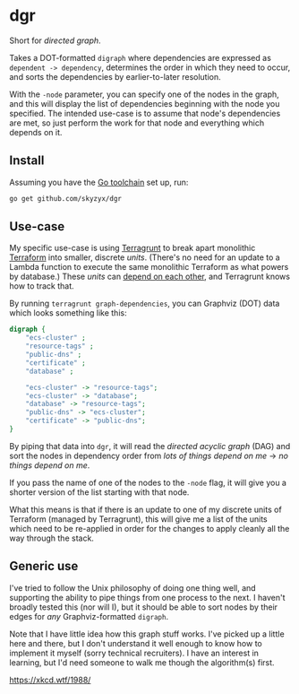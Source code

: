 # dgr

Short for _directed graph_.

Takes a DOT-formatted `digraph` where dependencies are expressed as `dependent -> dependency`, determines the order in which they need to occur, and sorts the dependencies by earlier-to-later resolution.

With the `-node` parameter, you can specify one of the nodes in the graph, and this will display the list of dependencies beginning with the node you specified. The intended use-case is to assume that node's dependencies are met, so just perform the work for that node and everything which depends on it.

## Install

Assuming you have the [Go toolchain](https://golang.org/doc/install) set up, run:

```bash
go get github.com/skyzyx/dgr
```

## Use-case

My specific use-case is using [Terragrunt] to break apart monolithic [Terraform] into smaller, discrete _units_. (There's no need for an update to a Lambda function to execute the same monolithic Terraform as what powers by database.) These _units_ can [depend on each other](https://terragrunt.gruntwork.io/docs/features/keep-your-terraform-code-dry/), and Terragrunt knows how to track that.

By running `terragrunt graph-dependencies`, you can Graphviz (DOT) data which looks something like this:

```dot
digraph {
	"ecs-cluster" ;
	"resource-tags" ;
	"public-dns" ;
	"certificate" ;
	"database" ;

	"ecs-cluster" -> "resource-tags";
	"ecs-cluster" -> "database";
	"database" -> "resource-tags";
	"public-dns" -> "ecs-cluster";
	"certificate" -> "public-dns";
}
```

By piping that data into `dgr`, it will read the _directed acyclic graph_ (DAG) and sort the nodes in dependency order from _lots of things depend on me_ → _no things depend on me_.

If you pass the name of one of the nodes to the `-node` flag, it will give you a shorter version of the list starting with that node.

What this means is that if there is an update to one of my discrete units of Terraform (managed by Terragrunt), this will give me a list of the units which need to be re-applied in order for the changes to apply cleanly all the way through the stack.

## Generic use

I've tried to follow the Unix philosophy of doing one thing well, and supporting the ability to pipe things from one process to the next. I haven't broadly tested this (nor will I), but it should be able to sort nodes by their edges for _any_ Graphviz-formatted `digraph`.

Note that I have little idea how this graph stuff works. I've picked up a little here and there, but I don't understand it well enough to know how to implement it myself (sorry technical recruiters). I have an interest in learning, but I'd need someone to walk me though the algorithm(s) first.

<https://xkcd.wtf/1988/>

  [Terragrunt]: https://terragrunt.gruntwork.io
  [Terraform]: https://terraform.io
